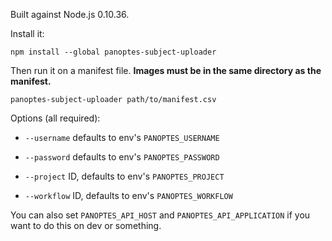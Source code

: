 Built against Node.js 0.10.36.

Install it:

```
npm install --global panoptes-subject-uploader
```

Then run it on a manifest file. **Images must be in the same directory as the manifest.**

```
panoptes-subject-uploader path/to/manifest.csv
```

Options (all required):

- `--username` defaults to env's `PANOPTES_USERNAME`

- `--password` defaults to env's `PANOPTES_PASSWORD`

- `--project` ID, defaults to env's `PANOPTES_PROJECT`

- `--workflow` ID, defaults to env's `PANOPTES_WORKFLOW`

You can also set `PANOPTES_API_HOST` and `PANOPTES_API_APPLICATION` if you want to do this on dev or something.
